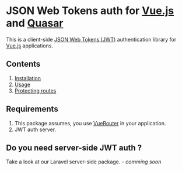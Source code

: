 # JSON Web Tokens auth for [Vue.js](https://vuejs.org/) and [Quasar](https://quasar.dev/)

This is a client-side [JSON Web Tokens (JWT)](https://jwt.io/) authentication library for [Vue.js](https://vuejs.org/) applications.

## Contents

1. [Installation](docs/installation.md)
2. [Usage](docs/usage.md)
3. [Protecting routes](docs/protect-routes.md)

## Requirements

1. This package assumes, you use [VueRouter](https://router.vuejs.org/) in your application.
2. JWT auth server.

## Do you need server-side JWT auth ?
Take a look at our Laravel server-side package. - *comming soon*
